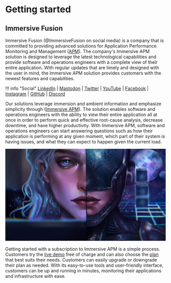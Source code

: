 # Getting started 

## Immersive Fusion

Immersive Fusion (&commat;ImmersiveFusion on social media) is a company that is committed to providing advanced solutions for Application Performance Monitoring and Management ([APM](../Getting-started/Terms-and-Concepts/APM/index.md)). The company's Immersive APM solution is designed to leverage the latest technological capabilities and provide software and operations engineers with a complete view of their entire application. With regular updates that are timely and designed with the user in mind, the Immersive APM solution provides customers with the newest features and capabilities.

!!! info "Social"
    [LinkedIn](https://www.linkedin.com/company/immersivefusion) | 
    [Mastodon](https://mastodon.social/@immersivefusion) |
    [Twitter](https://twitter.com/immersivefusion) |
    [YouTube](https://www.youtube.com/@immersivefusion) |
    [Facebook](https://www.facebook.com/immersivefusion) |
    [Instagram](https://www.instagram.com/immersivefusion) |
    [GitHub](https://github.com/immersivefusion) |
    [Discord](https://discord.gg/zevywnQp6K)

Our solutions leverage immersion and ambient information and emphasize simplicity through ([Immersive APM](../Getting-started/Terms-and-Concepts/IAPM/index.md)). The solution enables software and operations engineers with the ability to view their entire application all at once in order to perform quick and effective root-cause analysis, decrease downtime, and have higher productivity. With Immersive APM, software and operations engineers can start answering questions such as how their application is performing at any given moment, which part of their system is having issues, and what they can expect to happen given the current load.

![Immersive Fusion Avatar](../assets/images/avatar.png)

Getting started with a subscription to Immersive APM is a simple process. Customers try the [live demo](../Setup/Sandbox/Live-Demo/index.md) free of charge and can also choose the [plan](./Plans/index.md) that best suits their needs. Customers can easily upgrade or downgrade their plan as needed. With its easy-to-use tools and user-friendly interface, customers can be up and running in minutes, monitoring their applications and infrastructure with ease. 